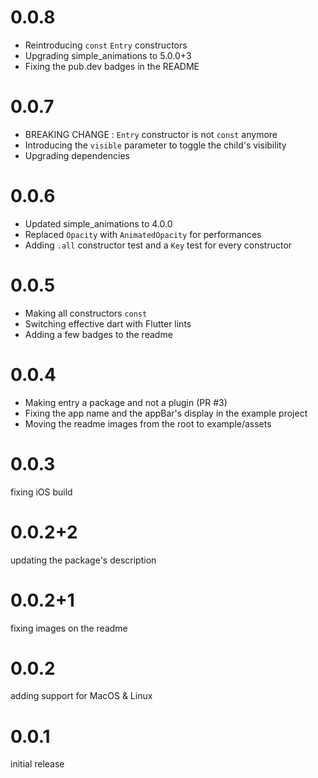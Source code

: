 # 0.0.8
- Reintroducing `const` `Entry` constructors
- Upgrading simple_animations to 5.0.0+3
- Fixing the pub.dev badges in the README

# 0.0.7
- BREAKING CHANGE : `Entry` constructor is not `const` anymore
- Introducing the `visible` parameter to toggle the child's visibility
- Upgrading dependencies

# 0.0.6
- Updated simple_animations to 4.0.0
- Replaced `Opacity` with `AnimatedOpacity` for performances
- Adding `.all` constructor test and a `Key` test for every constructor

# 0.0.5

- Making all constructors `const`
- Switching effective dart with Flutter lints
- Adding a few badges to the readme

# 0.0.4

- Making entry a package and not a plugin (PR #3)
- Fixing the app name and the appBar's display in the example project
- Moving the readme images from the root to example/assets

# 0.0.3

fixing iOS build

# 0.0.2+2

updating the package's description

# 0.0.2+1
fixing images on the readme

# 0.0.2

adding support for MacOS & Linux

# 0.0.1

initial release
